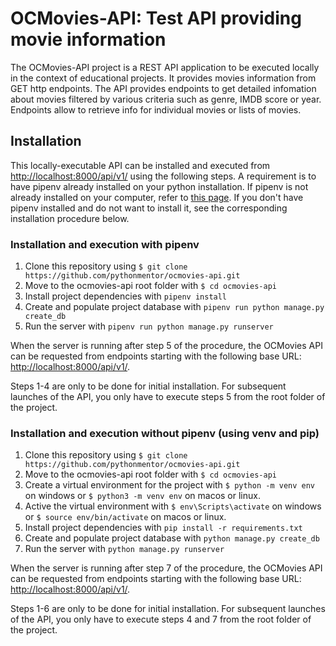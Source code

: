 # OCMovies-API: Test API providing movie information

The OCMovies-API project is a REST API application to be executed locally in the context
of educational projects. It provides movies information from GET http endpoints.
The API provides endpoints to get detailed infomation about movies filtered by
various criteria such as genre, IMDB score or year. Endpoints allow to retrieve
info for individual movies or lists of movies.

## Installation

This locally-executable API can be installed and executed from [http://localhost:8000/api/v1/](http://localhost:8000/api/v1/) using the following steps. A requirement is to have pipenv already installed on your python installation. If pipenv is not already installed on your computer, refer to [this page](docs/pipenv/installation.md). If you don't have
pipenv installed and do not want to install it, see the corresponding
installation procedure below.

### Installation and execution with pipenv

1. Clone this repository using `$ git clone https://github.com/pythonmentor/ocmovies-api.git`
2. Move to the ocmovies-api root folder with `$ cd ocmovies-api`
3. Install project dependencies with `pipenv install` 
4. Create and populate project database with `pipenv run python manage.py create_db`
5. Run the server with `pipenv run python manage.py runserver`

When the server is running after step 5 of the procedure, the OCMovies API can
be requested from endpoints starting with the following base URL: [http://localhost:8000/api/v1/](http://localhost:8000/api/v1/).

Steps 1-4 are only to be done for initial installation. For subsequent launches
of the API, you only have to execute steps 5 from the root folder of the project.

### Installation and execution without pipenv (using venv and pip)

1. Clone this repository using `$ git clone https://github.com/pythonmentor/ocmovies-api.git`
2. Move to the ocmovies-api root folder with `$ cd ocmovies-api`
3. Create a virtual environment for the project with `$ python -m venv env` on windows or 
   `$ python3 -m venv env` on macos or linux.
4. Active the virtual environment with `$ env\Scripts\activate` on windows or
   `$ source env/bin/activate` on macos or linux.
5. Install project dependencies with `pip install -r requirements.txt` 
6. Create and populate project database with `python manage.py create_db`
7. Run the server with `python manage.py runserver`

When the server is running after step 7 of the procedure, the OCMovies API can
be requested from endpoints starting with the following base URL: [http://localhost:8000/api/v1/](http://localhost:8000/api/v1/).

Steps 1-6 are only to be done for initial installation. For subsequent launches
of the API, you only have to execute steps 4 and 7 from the root folder of the project.